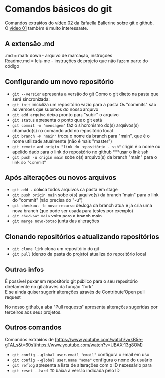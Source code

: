 # Comandos básicos do git

Comandos extraídos do [vídeo 02](https://www.youtube.com/watch?v=UBAX-13g8OM) da Rafaella Ballerine sobre git e github.<br>
O [vídeo 01](https://www.youtube.com/watch?v=DqTITcMq68k) também é muito interessante.

## A extensão .md
.md = mark down - arquivo de marcação, instruções<br>
Readme.md = leia-me - instruções do projeto que não fazem parte do código

## Configurando um novo repositório
* `git --version` apresenta a versão do git
Como o git direto na pasta que será sincronizada:
* `git init` inicializa um repositório vazio para a pasta
Os "commits" são as versões que subimos do nosso arquivo
* `git add arquivo` deixa pronto para "subir" o arquivo 
* `git status` apresenta o ponto que o git está
* `git commit -m "mensagem"` faz o sincronismo do(s) arquivos(s) chamado(s) no comando add no repositório local
* `git branch -M "main"` troca o nome da branch para "main", que é o nome utilizado atualmente (não é mais "master")
* `git remote add origin "link do repositório - ssh"` origin é o nome ou apelido dado para o link do repositório no github ***usar o link ssh
* `git push -u origin main` sobe o(s) arquivo(s) da branch "main" para o link do "commit"

## Após alterações ou novos arquivos
* `git add .` coloca todos arquivos da pasta em stage
* `git push origin main` sobe o(s) arquivo(s) da branch "main" para o link do "commit" (não precisa do "-u")
* `git checkout -b novo-recurso` desloga da branch atual e já cria uma nova branch (que pode ser usada para testes por exemplo)
* `git checkout main` volta para a branch main
* `git merge novo-botao` junta das alterações

## Clonando repositórios e atualizando repositórios
* `git clone link` clona um repositório do git
* `git pull` (dentro da pasta do projeto) atualiza do repositório local

## Outras infos
É possível puxar um repositório git público para o seu repositório diretamente no git através da função "fork"<br>
E se ainda quiser sugerir alterações através de Contribute/Open pull request


No nosso github, a aba "Pull requests" apresenta alterações sugeridas por terceiros aos seus projetos.

## Outros comandos
Comandos extraídos de [https://www.youtube.com/watch?v=kB5e-gTAl_s&t=60s](https://www.youtube.com/watch?v=UBAX-13g8OM)<br>

* `git config --global user.email "email"` configura o email em uso
* `git config --global user.name "nome"` configura o nome do usuário
* `git reflog` apresenta a lista de alterações com o ID necessário para 
* `git reset --hard ID` baixa a versão indicada pelo ID
